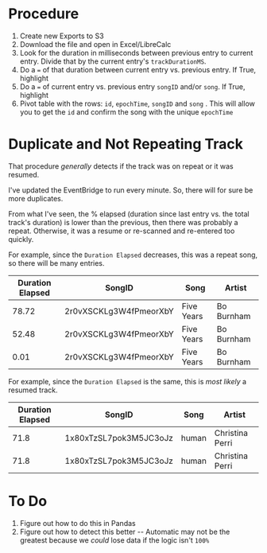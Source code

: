 # Procedure

1. Create new Exports to S3
2. Download the file and open in Excel/LibreCalc
3. Look for the duration in milliseconds between previous entry to current entry. Divide that by the current entry's `trackDurationMS`.
4. Do a `=` of that duration between current entry vs. previous entry. If True, highlight
5. Do a `=` of current entry vs. previous entry `songID` and/or `song`. If True, highlight
6. Pivot table with the rows: `id`, `epochTime`, `songID` and `song` . This will allow you to get the `id` and confirm the song with the unique `epochTime`

# Duplicate and Not Repeating Track

That procedure *generally* detects if the track was on repeat or it was resumed.

I've updated the EventBridge to run every minute. So, there will for sure be more duplicates.

From what I've seen, the % elapsed (duration since last entry vs. the total track's duration) is lower than the previous, then there was probably a repeat. Otherwise, it was a resume or re-scanned and re-entered too quickly.

For example, since the `Duration Elapsed` decreases, this was a repeat song, so there will be many entries.

| Duration Elapsed | SongID                 | Song       | Artist     |
|------------------|------------------------|------------|------------|
| 78.72            | 2r0vXSCKLg3W4fPmeorXbY | Five Years | Bo Burnham |
| 52.48            | 2r0vXSCKLg3W4fPmeorXbY | Five Years | Bo Burnham |
| 0.01             | 2r0vXSCKLg3W4fPmeorXbY | Five Years | Bo Burnham |


For example, since the `Duration Elapsed` is the same, this is *most likely* a resumed track.

| Duration Elapsed | SongID                 | Song  | Artist          |
|------------------|------------------------|-------|-----------------|
| 71.8             | 1x80xTzSL7pok3M5JC3oJz | human | Christina Perri |
| 71.8             | 1x80xTzSL7pok3M5JC3oJz | human | Christina Perri |

# To Do

1. Figure out how to do this in Pandas
2. Figure out how to detect this better -- Automatic may not be the greatest because we *could* lose data if the logic isn't `100%`